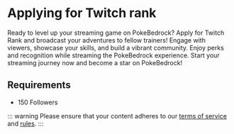 # Applying for Twitch rank

Ready to level up your streaming game on PokeBedrock? Apply for Twitch Rank and broadcast your adventures to fellow trainers! Engage with viewers, showcase your skills, and build a vibrant community. Enjoy perks and recognition while streaming the PokeBedrock experience. Start your streaming journey now and become a star on PokeBedrock!

## Requirements
* 150 Followers

::: warning
Please ensure that your content adheres to our [terms of service](https://pokebedrock.com/terms) and [rules](/rules/general.md).
:::